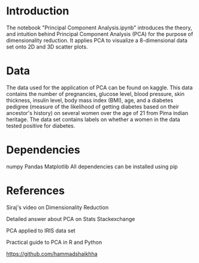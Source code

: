 # Introduction

The notebook "Principal Component Analysis.ipynb" introduces the theory, and intuition behind Principal Component Analysis (PCA) for the purpose of dimensionality reduction. It applies PCA to visualize a 8-dimensional data set onto 2D and 3D scatter plots.

# Data

The data used for the application of PCA can be found on kaggle. This data contains the number of pregnancies, glucose level, blood pressure, skin thickness, insulin level, body mass index (BMI), age, and a diabetes pedigree (measure of the likelihood of getting diabetes based on their ancestor's history) on several women over the age of 21 from Pima indian heritage. The data set contains labels on whether a women in the data tested positive for diabetes.

# Dependencies

numpy
Pandas
Matplotlib
All dependencies can be installed using pip

# References

Siraj's video on Dimensionality Reduction

Detailed answer about PCA on Stats Stackexchange

PCA applied to IRIS data set

Practical guide to PCA in R and Python

https://github.com/hammadshaikhha
